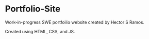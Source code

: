# Portfolio-Site

Work-in-progress SWE portfoilio website created by Hector S Ramos.

Created using HTML, CSS, and JS.
